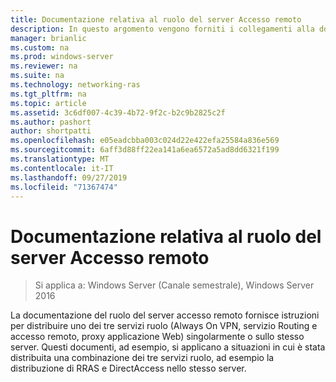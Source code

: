 ```yaml
---
title: Documentazione relativa al ruolo del server Accesso remoto
description: In questo argomento vengono forniti i collegamenti alla documentazione per l'accesso remoto in Windows Server 2016.
manager: brianlic
ms.custom: na
ms.prod: windows-server
ms.reviewer: na
ms.suite: na
ms.technology: networking-ras
ms.tgt_pltfrm: na
ms.topic: article
ms.assetid: 3c6df007-4c39-4b72-9f2c-b2c9b2825c2f
ms.author: pashort
author: shortpatti
ms.openlocfilehash: e05eadcbba003c024d22e422efa25584a836e569
ms.sourcegitcommit: 6aff3d88ff22ea141a6ea6572a5ad8dd6321f199
ms.translationtype: MT
ms.contentlocale: it-IT
ms.lasthandoff: 09/27/2019
ms.locfileid: "71367474"
---
```

# <a name="remote-access-server-role-documentation"></a>Documentazione relativa al ruolo del server Accesso remoto

>Si applica a: Windows Server (Canale semestrale), Windows Server 2016

La documentazione del ruolo del server accesso remoto fornisce istruzioni per distribuire uno dei tre servizi ruolo (Always On VPN, servizio Routing e accesso remoto, proxy applicazione Web) singolarmente o sullo stesso server. Questi documenti, ad esempio, si applicano a situazioni in cui è stata distribuita una combinazione dei tre servizi ruolo, ad esempio la distribuzione di RRAS e DirectAccess nello stesso server.  
